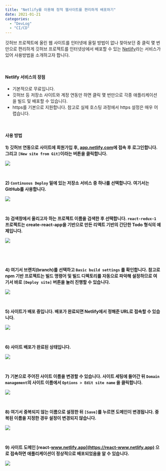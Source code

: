 ```yaml
---
title: "Netlify를 이용해 정적 웹사이트를 편리하게 배포하기"
date: 2021-01-21
categories: 
  - "DevLog"
  - "CI/CD"
---
```


깃허브 프로젝트에 올린 웹 사이트를 인터넷에 올릴 방법이 없나 찾아보던 중 클릭 몇 번만으로 편리하게 깃허브 프로젝트를 인터넷상에서 배포할 수 있는 [Netlify](https://netlify.app/)라는 서비스가 있어 사용방법을 소개하고자 합니다.

 

#### **Netlify 서비스의 장점**

- 기본적으로 무료입니다.
- 깃허브 등 저장소 사이트와 계정 연동만 하면 클릭 몇 번만으로 각종 애플리케이션을 빌드 및 배포할 수 있습니다.
- https를 기본으로 지원합니다. 참고로 실제 호스팅 과정에서 https 설정은 매우 어렵습니다.

 

#### **사용 방법**

**1) 깃허브 연동으로 사이트에 회원가입 후, [app.netlify.com](http://app.netlify.com)에 접속 후 로그인합니다. 그리고 `[New site from Git]`이라는 버튼을 클릭합니다.**

![](./assets/img/wp-content/uploads/2021/01/-2021-01-21-오후-11.42.36-e1611240730900.jpg)

 

**2) `Continuous Deploy` 밑에 있는 저장소 서비스 중 하나를 선택합니다. 여기서는 GitHub를 사용합니다.**

![](./assets/img/wp-content/uploads/2021/01/-2021-01-21-오후-11.42.42-e1611240744158.jpg)

 

**3) 검색창에서 올리고자 하는 프로젝트 이름을 검색한 후 선택합니다. `react-redux-1` 프로젝트는 create-react-app을 기반으로 만든 리액트 기반의 간단한 Todo 형식의 예제입니다.**

![](./assets/img/wp-content/uploads/2021/01/-2021-01-21-오후-11.43.54-e1611240765954.jpg)

 

 

**4) 여기서 브랜치(branch)를 선택하고 `Basic build settings` 를 확인합니다. 참고로 npm 기반 프로젝트는 빌드 명령어 및 빌드 디렉토리를 자동으로 파악해 설정하므로 여기서 바로 `[Deploy site]` 버튼을 눌러 진행할 수 있습니다.**

![](./assets/img/wp-content/uploads/2021/01/-2021-01-21-오후-11.44.06-e1611240778856.jpg)

 

**5) 사이트가 배포 중입니다. 배포가 완료되면 Netlify에서 정해준 URL로 접속할 수 있습니다.**

![](./assets/img/wp-content/uploads/2021/01/-2021-01-21-오후-11.44.21-e1611240792598.jpg)

 

**6) 사이트 배포가 완료된 상태입니다.** 

![](./assets/img/wp-content/uploads/2021/01/-2021-01-21-오후-11.45.56-e1611240814494.jpg)

 

**7) 기본으로 주어진 사이트 이름을 변경할 수 있습니다. 사이트 세팅에 들어간 뒤 `Domain management`의 사이트 이름에서 `Options > Edit site name` 을 클릭합니다.**

![](./assets/img/wp-content/uploads/2021/01/-2021-01-21-오후-11.46.16-e1611240824824.jpg)

 

**8) 여기서 중복되지 않는 이름으로 설정한 뒤 `[Save]`를 누르면 도메인이 변경됩니다. 중복된 이름을 지정한 경우 설정이 변경되지 않습니다.**

![](./assets/img/wp-content/uploads/2021/01/스크린샷-2021-01-21-오후-11.46.57.jpg)

 

**9) 사이트 도메인 [react-www.netlify.app](https://react-www.netlify.app) 으로 접속하면 애플리케이션이 정상적으로 배포되었음을 알 수 있습니다.**

![](./assets/img/wp-content/uploads/2021/01/-2021-01-21-오후-11.47.19-e1611240838832.jpg)
